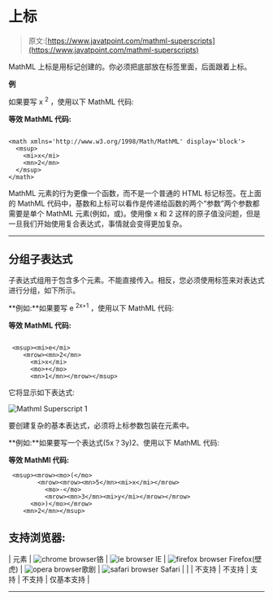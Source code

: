 # 上标

> 原文:[https://www.javatpoint.com/mathml-superscripts](https://www.javatpoint.com/mathml-superscripts)

MathML 上标是用<msup>标记创建的。你必须把底部放在<msup>标签里面，后面跟着上标。</msup></msup>

**例**

如果要写 x <sup>2</sup> ，使用以下 MathML 代码:

**等效 MathML 代码:**

```

<math xmlns='http://www.w3.org/1998/Math/MathML' display='block'>
  <msup>
    <mi>x</mi>
    <mn>2</mn>
  </msup>
</math>

```

MathML 元素<msup>的行为更像一个函数，而不是一个普通的 HTML 标记标签。在上面的 MathML 代码中，基数和上标可以看作是传递给<msup>函数的两个“参数”两个参数都需要是单个 MathML 元素(例如，<mi>或<mn>)。使用像 x 和 2 这样的原子值没问题，但是一旦我们开始使用复合表达式，事情就会变得更加复杂。</mn></mi></msup></msup>

* * *

## 分组子表达式

子表达式组用于包含多个元素。不能直接传入<msup>。相反，您必须使用<mrow>标签来对表达式进行分组，如下所示。</mrow></msup>

**例如:**如果要写 e <sup>2x+1</sup> ，使用以下 MathML 代码:

**等效 MathML 代码:**

```

 <msup><mi>e</mi>
    <mrow><mn>2</mn>
      <mi>x</mi>
      <mo>+</mo>
      <mn>1</mn></mrow></msup> 

```

它将显示如下表达式:

![Mathml Superscript 1](../Images/9d9f5b04a58f132835f049dbfdf5955a.png)

要创建复杂的基本表达式，必须将上标参数包装在<mrow>元素中。</mrow>

**例如:**如果要写一个表达式(5x？3y)2、使用以下 MathML 代码:

**等效 MathMl 代码:**

```
 <msup><mrow><mo>(</mo>
        <mrow><mrow><mn>5</mn><mi>x</mi></mrow>
          <mo>-</mo>
          <mrow><mn>3</mn><mi>y</mi></mrow></mrow> 
      <mo>)</mo></mrow> 
    <mn>2</mn></msup> 

```

## 支持浏览器:

| 元素 | ![chrome browser](../Images/4fbdc93dc2016c5049ed108e7318df19.png)铬 | ![ie browser](../Images/83dd23df1fe8373fd5bf054b2c1dd88b.png) IE | ![firefox browser](../Images/4f001fff393888a8a807ed29b28145d1.png) Firefox(壁虎) | ![opera browser](../Images/6cad4a592cc69a052056a0577b4aac65.png)歌剧 | ![safari browser](../Images/a0f6a9711a92203c5dc5c127fe9c9fca.png) Safari |
|  | 不支持 | 不支持 | 支持 | 不支持 | 仅基本支持 |

* * *